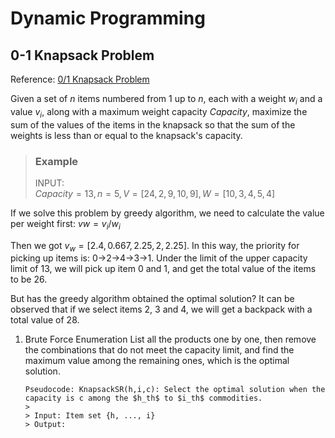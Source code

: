 # Dynamic Programming

## 0-1 Knapsack Problem
Reference: [0/1 Knapsack Problem](https://www.geeksforgeeks.org/0-1-knapsack-problem-dp-10/)

Given a set of $n$ items numbered from $1$ up to $n$, each with a weight $w_i$ and a value $v_i$, along with a maximum weight capacity $Capacity$, maximize the sum of the values of the items in the knapsack so that the sum of the weights is less than or equal to the knapsack's capacity.

> ### Example<br>
> INPUT:<br> 
> $Capacity = 13, n = 5, V = [24,2,9,10,9], W = [10,3,4,5,4]$

If we solve this problem by greedy algorithm, we need to calculate the value per weight first: $vw = v_i / w_i$

Then we got $v_w = [2.4,0.667,2.25,2,2.25]$.
In this way, the priority for picking up items is: 0->2->4->3->1. Under the limit of the upper capacity limit of 13, we will pick up item 0 and 1, and get the total value of the items to be 26.

But has the greedy algorithm obtained the optimal solution? It can be observed that if we select items 2, 3 and 4, we will get a backpack with a total value of 28.

1. Brute Force Enumeration
List all the products one by one, then remove the combinations that do not meet the capacity limit, and find the maximum value among the remaining ones, which is the optimal solution.
    ```
    Pseudocode: KnapsackSR(h,i,c): Select the optimal solution when the capacity is c among the $h_th$ to $i_th$ commodities.
    > 
    > Input: Item set {h, ..., i}
    > Output: 
    ```